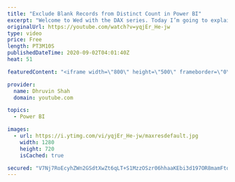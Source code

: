 ```yaml
---
title: "Exclude Blank Records from Distinct Count in Power BI"
excerpt: "Welcome to Wed with the DAX series. Today I’m going to explain one DAX function in Power BI which is – DISTINCTCOUNTNOBLANK()   When we use the DISTICTCOUNT() function in Power BI this will calculate distinct count for the column. This will also include Blank as a distinct record. As a result due to"
originalUrl: https://youtube.com/watch?v=yqjEr_He-jw
type: video
price: Free
length: PT3M10S
publishedDateTime: 2020-09-02T04:01:40Z
heat: 51

featuredContent: "<iframe width=\"800\" height=\"500\" frameborder=\"0\" src=\"https://www.youtube.com/embed/yqjEr_He-jw\" allow=\"accelerometer; autoplay; encrypted-media; gyroscope; picture-in-picture\" allowfullscreen></iframe>"

provider:
  name: Dhruvin Shah
  domain: youtube.com

topics:
  - Power BI

images:
  - url: https://i.ytimg.com/vi/yqjEr_He-jw/maxresdefault.jpg
    width: 1280
    height: 720
    isCached: true

secured: "V7Nj7RoEcyhZWn2GSdtXwZt6qLT+S1MzzOSzr06hhaaKEbi3d197OR8mamFtdRZXhZhVug/oarIi6A/tZzOBn8Tp/S4ZV0Nhs+T4UUhrcWSnoxNOmecb2QLV7FZj6orsVHMKzrwYjJqLQvhUpci1IK1uuIa8TW7CHe+ejGyRq+Fu9cHQkl4CoFiYp980C9kxPb98FumFP8oppkjTHI3H6r/YHYXrn2yye6s+6m9e0ZViOFVRQ2NmRndNJQobqUEt0WwtPhMABLuq1B0YhCTGdYtwcHIpc4evsEQBjQleyPvnMY+sqvpARucX5JoC6NWptf3Cr8GFJLC2axvoNRZX3nrko24BGm0QP8qmToPHJ/gCrFzujZG+EsmltLdV2u3euU4nYgn+kxP9Y3/UGzm/zsU3nJHPgR+/ZzOYEsXwsPA=;PeOoNME/1Hm1Al1Yo/en5A=="
---
```


